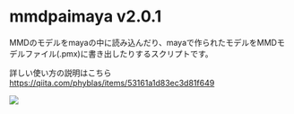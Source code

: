 # mmdpaimaya v2.0.1

MMDのモデルをmayaの中に読み込んだり、mayaで作られたモデルをMMDモデルファイル(.pmx)に書き出したりするスクリプトです。

詳しい使い方の説明はこちら https://qiita.com/phyblas/items/53161a1d83ec3d81f649

![](https://phyblas.hinaboshi.com/rup/yami/2018/a04.jpg)
